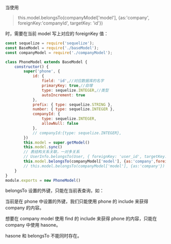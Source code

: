 当使用

> this.model.belongsTo(companyModel['model'], {as:'company', foreignKey:'companyId', targetKey: 'id'})

时，需要在当前 model 写上对应的 foreignKey 值：

```js
const sequelize = require('sequelize');
const BaseModel = require('./baseModel');
const companyModel = require('./companyModel');

class PhoneModel extends BaseModel {
    constructor() {
        super('phone', {
            id: {
                field: 'id',//对应数据库的名字
                primaryKey: true,//自增
                type: sequelize.INTEGER,//类型
                autoIncrement: true
            },
            prefix: { type: sequelize.STRING },
            number: { type: sequelize.INTEGER },
            companyId: {
                type: sequelize.INTEGER,
                allowNull: false
            },
            // companyId:{type: sequelize.INTEGER},
        })
        this.model = super.getModel()
        this.model.sync()
        // 表结构关系关联，一对多关系
        // UserInfo.belongsTo(User, { foreignKey: 'user_id', targetKey: 'id' })
        this.model.belongsTo(companyModel['model'], {as:'company',foreignKey:'companyId', targetKey: 'id'})
        // this.model.belongsTo(companyModel['model'], {as:'company'})
    }
}
module.exports = new PhoneModel()
```

belongsTo 设置的外键，只能在当前表查询，如：

当前是在 phone 中设置的外键，我们只能使用 phone 的 include 来获得 company 的内容。

想要在 company model 使用 find 的 include 来获得 phone 的内容，只能在 company 中使用 hasone。

hasone 和 belongsTo 不能同时存在。